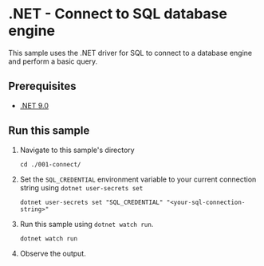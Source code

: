 <!--
---
page_type: sample
name: .NET - Connect to SQL database engine
description: This sample uses the .NET driver for SQL to connect to a database engine and perform a basic query.
urlFragment: sample
languages:
- csharp
- sql
- tsql
products:
- sql-server
- azure-sql-database
- azure-sql-edge
- azure-sql-managed-instance
- azure-sql-virtual-machines
- azure-sqlserver-stretchdb
- azure-sqlserver-vm
---
-->

# .NET - Connect to SQL database engine

This sample uses the .NET driver for SQL to connect to a database engine and perform a basic query.

## Prerequisites

- [.NET 9.0](https://dotnet.microsoft.com/download)

## Run this sample

1. Navigate to this sample's directory

    ```shell
    cd ./001-connect/
    ```

1. Set the `SQL_CREDENTIAL` environment variable to your current connection string using `dotnet user-secrets set`

    ```shell
    dotnet user-secrets set "SQL_CREDENTIAL" "<your-sql-connection-string>"
    ```

1. Run this sample using `dotnet watch run`.

    ```shell
    dotnet watch run
    ```

1. Observe the output.
